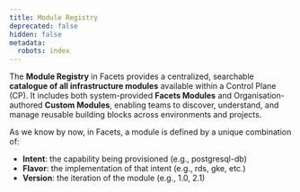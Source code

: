 ```yaml
---
title: Module Registry
deprecated: false
hidden: false
metadata:
  robots: index
---
```

The **Module Registry** in Facets provides a centralized, searchable **catalogue of all infrastructure modules** available within a Control Plane (CP). It includes both system-provided **Facets Modules** and Organisation-authored **Custom Modules**, enabling teams to discover, understand, and manage reusable building blocks across environments and projects.

As we know by now, in Facets, a module is defined by a unique combination of:

* **Intent**: the capability being provisioned (e.g., postgresql-db)
* **Flavor**: the implementation of that intent (e.g., rds, gke, etc.)
* **Version**: the iteration of the module (e.g., 1.0, 2.1)